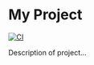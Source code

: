 # My Project

[![CI](https://github.com/23f2005398/extra-ga/actions/workflows/main.yml/badge.svg)](https://github.com/23f2005398/extra-ga/actions/workflows/main.yml)

Description of project...
